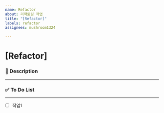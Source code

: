 ```yaml
---
name: Refactor
about: 리팩토링 작업
title: "[Refactor]"
labels: refactor
assignees: mushroom1324

---
```


# [Refactor] <!--{ 작업 내용 }-->

### 📝 Description

---
<!-- 아래에 설명을 적어주세요 -->


### ✅ To Do List 

---
<!-- 아래에 어떤 작업을 해야 하는지 적어주세요 -->
- [ ] 작업1
